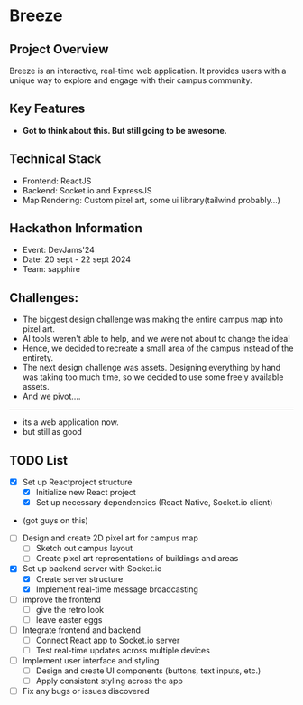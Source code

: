 # Breeze

## Project Overview
Breeze is an interactive, real-time web application. It provides users with a unique way to explore and engage with their campus community.

## Key Features
- **Got to think about this. But still going to be awesome.**

## Technical Stack
- Frontend: ReactJS
- Backend: Socket.io and ExpressJS
- Map Rendering: Custom pixel art, some ui library(tailwind probably...)

## Hackathon Information
- Event: DevJams'24
- Date: 20 sept - 22 sept 2024
- Team: sapphire

## Challenges:
- The biggest design challenge was making the entire campus map into pixel art.
- AI tools weren't able to help, and we were not about to change the idea!
- Hence, we decided to recreate a small area of the campus instead of the entirety. 
- The next design challenge was assets. Designing everything by hand was taking too much time, so we decided to use some freely available assets.
- And we pivot....

---
- its a web application now.
- but still as good

## TODO List
- [x] Set up Reactproject structure
  - [x] Initialize new React project
  - [x] Set up necessary dependencies (React Native, Socket.io client)
- (got guys on this)
- [ ] Design and create 2D pixel art for campus map
  - [ ] Sketch out campus layout
  - [ ] Create pixel art representations of buildings and areas
- [x] Set up backend server with Socket.io
  - [x] Create server structure
  - [x] Implement real-time message broadcasting
- [ ] improve the frontend
  - [ ] give the retro look
  - [ ] leave easter eggs
- [ ] Integrate frontend and backend
  - [ ] Connect React app to Socket.io server
  - [ ] Test real-time updates across multiple devices
- [ ] Implement user interface and styling
  - [ ] Design and create UI components (buttons, text inputs, etc.)
  - [ ] Apply consistent styling across the app
- [ ] Fix any bugs or issues discovered